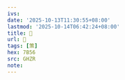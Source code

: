 ```yaml
---
ivs:
date: '2025-10-13T11:30:55+08:00'
lastmod: '2025-10-14T06:42:24+08:00'
title: 󰧦
url: 󰧦
tags: [策]
hex: 7B56
src: GHZR
note:
---
```

